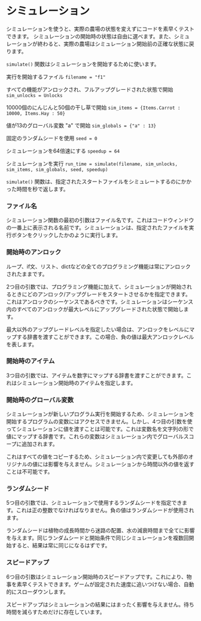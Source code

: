 # シミュレーション

シミュレーションを使うと、実際の農場の状態を変えずにコードを素早くテストできます。
シミュレーションの開始時の状態は自由に選べます。また、シミュレーションが終わると、実際の農場はシミュレーション開始前の正確な状態に戻ります。

`simulate()` 関数はシミュレーションを開始するために使います。

実行を開始するファイル
`filename = "f1"`

すべての機能がアンロックされ、フルアップグレードされた状態で開始
`sim_unlocks = Unlocks`

10000個のにんじんと50個の干し草で開始
`sim_items = {Items.Carrot : 10000, Items.Hay : 50}`

値が13のグローバル変数 "a" で開始
`sim_globals = {"a" : 13}`

固定のランダムシードを使用
`seed = 0`

シミュレーションを64倍速にする
`speedup = 64`

シミュレーションを実行
`run_time = simulate(filename, sim_unlocks, sim_items, sim_globals, seed, speedup)`

`simulate()` 関数は、指定されたスタートファイルをシミュレートするのにかかった時間を秒で返します。

### ファイル名
シミュレーション関数の最初の引数はファイル名です。これはコードウィンドウの一番上に表示される名前です。シミュレーションは、指定されたファイルを実行ボタンをクリックしたかのように実行します。

### 開始時のアンロック
ループ、if文、リスト、dictなどの全てのプログラミング機能は常にアンロックされたままです。

2つ目の引数では、プログラミング機能に加えて、シミュレーションが開始されるときにどのアンロック/アップグレードをスタートさせるかを指定できます。これはアンロックのシーケンスであるべきです。シミュレーションはシーケンス内のすべてのアンロックが最大レベルにアップグレードされた状態で開始します。

最大以外のアップグレードレベルを指定したい場合は、アンロックをレベルにマップする辞書を渡すことができます。この場合、負の値は最大アンロックレベルを表します。

### 開始時のアイテム
3つ目の引数では、アイテムを数字にマップする辞書を渡すことができます。これはシミュレーション開始時のアイテムを指定します。

### 開始時のグローバル変数
シミュレーションが新しいプログラム実行を開始するため、シミュレーションを開始するプログラムの変数にはアクセスできません。しかし、4つ目の引数を使ってシミュレーションに値を渡すことは可能です。これは変数名を文字列の形で値にマップする辞書です。これらの変数はシミュレーション内でグローバルスコープに追加されます。

これはすべての値をコピーするため、シミュレーション内で変更しても外部のオリジナルの値には影響を与えません。シミュレーションから時間以外の値を返すことは不可能です。

### ランダムシード
5つ目の引数では、シミュレーションで使用するランダムシードを指定できます。これは正の整数でなければなりません。負の値はランダムシードが使用されます。

ランダムシードは植物の成長時間から迷路の配置、水の減衰時間まで全てに影響を与えます。同じランダムシードと開始条件で同じシミュレーションを複数回開始すると、結果は常に同じになるはずです。

### スピードアップ
6つ目の引数はシミュレーション開始時のスピードアップです。これにより、物事を素早くテストできます。ゲームが設定された速度に追いつけない場合、自動的にスローダウンします。

スピードアップはシミュレーションの結果にはまったく影響を与えません。待ち時間を減らすためだけに存在しています。
